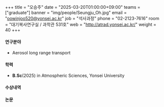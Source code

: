 ﻿+++
title = "오승주"
date = "2025-03-20T01:00:00+09:00"
teams = ["graduate"]
banner = "img/people/Seungju_Oh.jpg"
email = "oowinjoo520@yonsei.ac.kr"
job = "석사과정"
phone = "02-2123-7616"
room = "대기복사연구실 / 과학관 531호"
web = "http://atrad.yonsei.ac.kr/"
weight = 40
+++

#### 연구분야
 + Aerosol long range transport

#### 학력
 + **B.Sc**(2025) in Atmospheric Sciences, Yonsei University

#### 수상내역

#### 논문
